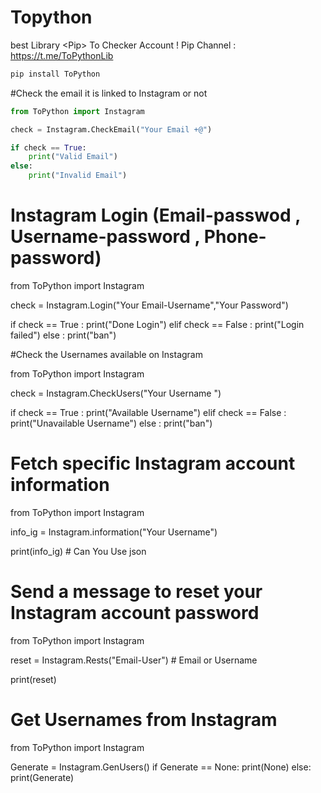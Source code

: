 # Topython
best Library &lt;Pip> To Checker Account !
Pip Channel : https://t.me/ToPythonLib

```bash
pip install ToPython

```
#Check the email it is linked to Instagram or not 
```python
from ToPython import Instagram

check = Instagram.CheckEmail("Your Email +@")

if check == True:
    print("Valid Email")
else:
    print("Invalid Email")
  ```  

# Instagram Login (Email-passwod , Username-password , Phone-password)

from ToPython import Instagram

check = Instagram.Login("Your Email-Username","Your Password")

if check == True :
    print("Done Login")
elif check == False :
    print("Login failed")
else :
    print("ban")        

#Check the Usernames available on Instagram 

from ToPython import Instagram

check = Instagram.CheckUsers("Your Username ")

if check == True :
    print("Available Username")
elif check == False :
    print("Unavailable Username")
else :
    print("ban") 

# Fetch specific Instagram account information 

from ToPython import Instagram

info_ig = Instagram.information("Your Username")

print(info_ig) # Can You Use json

# Send a message to reset your Instagram account password 

from ToPython import Instagram

reset = Instagram.Rests("Email-User") # Email or Username

print(reset) 

# Get Usernames from Instagram 

from ToPython import Instagram

Generate = Instagram.GenUsers()
if Generate == None:
    print(None)
else:
    print(Generate)
